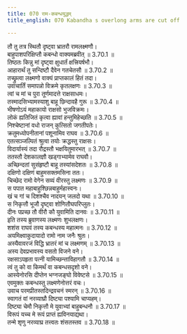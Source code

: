 ```yaml
---
title: 070 राम-कबन्धयुद्धम्
title_english: 070 Kabandha s overlong arms are cut off

---
```

<div class="audioEmbed"  caption="श्रीराम-हरिसीताराममूर्ति-घनपाठिभ्यां वचनम्" src="https://archive.org/download/Ramayana-recitation-Sriram-harisItArAmamUrti-Ghanapaati-v2/Kanda_3/Kanda_3_ARK-070-Kabandhena_Saha_Yudhdham.mp3"></div>

तौ तु तत्र स्थितौ दृष्ट्वा भ्रातरौ रामलक्ष्मणौ।  
बाहुपाशपरिक्षिप्तौ कबन्धो वाक्यमब्रवीत् ॥ 3.70.1 ॥   
तिष्ठतः किन्नु मां दृष्ट्वा क्षुधार्तं क्षत्त्रियर्षभौ।  
आहारार्थं तु सन्दिष्टौ दैवेन गतचेतसौ ॥ 3.70.2 ॥   
तच्छ्रुत्वा लक्ष्मणो वाक्यं प्राप्तकालं हितं तदा।  
उवाचार्तिं समापन्नो विक्रमे कृतलक्षणः ॥ 3.70.3 ॥   
त्वां च मां च पुरा तूर्णमादत्ते राक्षसाधमः।  
तस्मादसिभ्यामस्याशु बाहू छिन्दावहै गुरू ॥ 3.70.4 ॥   
भीषणोऽयं महाकायो राक्षसो भुजविक्रमः।  
लोकं ह्यतिजितं कृत्वा ह्यावां हन्तुमिहेच्छति ॥ 3.70.5 ॥   
निश्चेष्टानां वधो राजन् कुत्सितो जगतीपतेः।  
क्रतुमध्योपनीतानां पशूनामिव राघव ॥ 3.70.6 ॥   
एतत्सञ्जल्पितं श्रुत्वा तयोः क्रद्धस्तु राक्षसः।  
विदार्यास्यं तदा रौद्रस्तौ भक्षयितुमारभत् ॥ 3.70.7 ॥   
ततस्तौ देशकालज्ञौ खड्गाभ्यामेव राघवौ।  
अच्छिन्दतां सुसंहृष्टौ बाहू तस्यांसदेशतः ॥ 3.70.8 ॥   
दक्षिणो दक्षिणं बाहुमसक्तमसिना ततः।  
चिच्छेद रामो वेगेन सव्यं वीरस्तु लक्ष्मणः ॥ 3.70.9 ॥   
स पपात महाबाहुश्छिन्नबाहुर्महास्वनः।  
खं च गां च दिशश्चैव नादयन् जलदो यथा ॥ 3.70.10 ॥   
स निकृत्तौ भूजौ दृष्ट्वा शोणितौघपरिप्लुतः।  
दीनः पप्रच्छ तौ वीरौ कौ युवामिति दानवः ॥ 3.70.11 ॥   
इति तस्य ब्रुवाणस्य लक्ष्मणः शुभलक्षणः।  
शशंस राघवं तस्य कबन्धस्य महात्मनः ॥ 3.70.12 ॥   
अयमिक्ष्वाकुदायादो रामो नाम जनैः श्रुतः।  
अस्यैवावरजं विद्धि भ्रातरं मां च लक्ष्मणम् ॥ 3.70.13 ॥   
अस्य देवप्रभावस्य वसतो विजने वने।  
रक्षसाऽपहृता पत्नी यामिच्छन्ताविहागतौ ॥ 3.70.14 ॥   
त्वं तु को वा किमर्थं वा कबन्धसदृशो वने।  
आस्येनोरसि दीप्तेन भग्नजङ्घो विवेष्टसे ॥ 3.70.15 ॥   
एवमुक्तः कबन्धस्तु लक्ष्मणेनोत्तरं वचः।  
उवाच परमप्रीतस्तदिन्द्रवचनं स्मरन् ॥ 3.70.16 ॥   
स्वागतं वां नरव्याघ्रौ दिष्ट्या पश्यामि चाप्यहम्।  
दिष्ट्या चेमौ निकृत्तौ मे युवाभ्यां बाहुबन्धनौ ॥ 3.70.17 ॥   
विरूपं यच्च मे रूपं प्राप्तं ह्यविनयाद्यथा।  
तन्मे शृणु नरव्याघ्र तत्त्वतः शंसतस्तव ॥ 3.70.18 ॥   